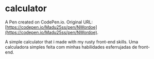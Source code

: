 # calculator

A Pen created on CodePen.io. Original URL: [https://codepen.io/Madu25ss/pen/NWordoe](https://codepen.io/Madu25ss/pen/NWordoe).

A simple calculator that i made with my rusty front-end skills. 
Uma calculadora simples feita com minhas habilidades esferrujadas de front-end.
